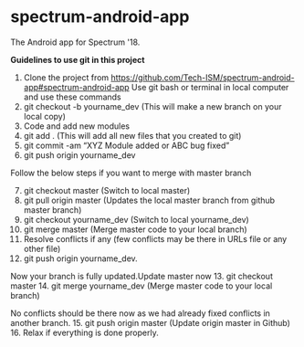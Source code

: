 # spectrum-android-app
The Android app for Spectrum '18.

**Guidelines to use git in this project** 

1. Clone the project from https://github.com/Tech-ISM/spectrum-android-app#spectrum-android-app
Use git bash or terminal in local computer and use these commands
2. git checkout -b yourname_dev (This will make a new branch on your local copy)
3. Code and add new modules 
4. git add . (This will add all new files that you created to git)
5. git commit -am “XYZ Module added or ABC bug fixed”
6. git push origin yourname_dev

Follow the below steps if you want to merge with master branch 

7. git checkout master (Switch to local master)
8. git pull origin master (Updates the local master branch from github master branch) 
9. git checkout yourname_dev (Switch to local yourname_dev)
10.  git merge master (Merge master code to your local branch)
11. Resolve conflicts if any (few conflicts may be there in URLs file or any other file) 
12. git push origin yourname_dev.

Now your branch is fully updated.Update master now
13. git checkout master 
14. git merge yourname_dev (Merge master code to your local branch)

No conflicts should be there now as we had already fixed conflicts in another branch.
15. git push origin master (Update origin master in Github)
16.  Relax if everything is done properly.
